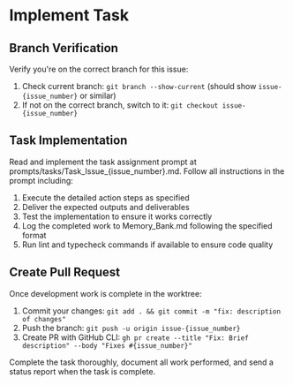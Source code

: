 # Implement Task

## Branch Verification
Verify you're on the correct branch for this issue:

1. Check current branch: `git branch --show-current` (should show `issue-{issue_number}` or similar)
2. If not on the correct branch, switch to it: `git checkout issue-{issue_number}`

## Task Implementation
Read and implement the task assignment prompt at prompts/tasks/Task_Issue_{issue_number}.md. Follow all instructions in the prompt including:

1. Execute the detailed action steps as specified
2. Deliver the expected outputs and deliverables
3. Test the implementation to ensure it works correctly
4. Log the completed work to Memory_Bank.md following the specified format
5. Run lint and typecheck commands if available to ensure code quality

## Create Pull Request
Once development work is complete in the worktree:

1. Commit your changes: `git add . && git commit -m "fix: description of changes"`
2. Push the branch: `git push -u origin issue-{issue_number}`
3. Create PR with GitHub CLI: `gh pr create --title "Fix: Brief description" --body "Fixes #{issue_number}"`

Complete the task thoroughly, document all work performed, and send a status report when the task is complete.